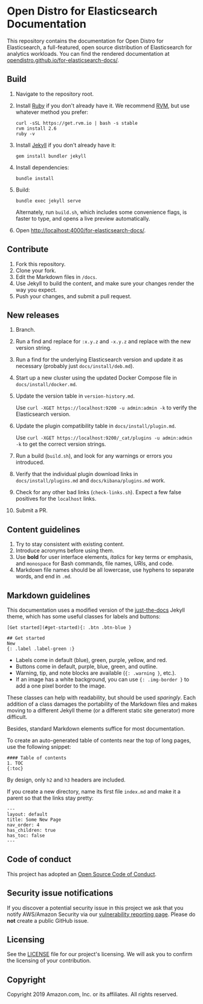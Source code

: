 # Open Distro for Elasticsearch Documentation

This repository contains the documentation for Open Distro for Elasticsearch, a full-featured, open source distribution of Elasticsearch for analytics workloads. You can find the rendered documentation at [opendistro.github.io/for-elasticsearch-docs/](https://opendistro.github.io/for-elasticsearch-docs/).


## Build

1. Navigate to the repository root.

1. Install [Ruby](https://www.ruby-lang.org/en/) if you don't already have it. We recommend [RVM](https://rvm.io/), but use whatever method you prefer:

   ```
   curl -sSL https://get.rvm.io | bash -s stable
   rvm install 2.6
   ruby -v
   ```

1. Install [Jekyll](https://jekyllrb.com/) if you don't already have it:

   ```
   gem install bundler jekyll
   ```

1. Install dependencies:

   ```
   bundle install
   ```

1. Build:

   ```
   bundle exec jekyll serve
   ```

   Alternately, run `build.sh`, which includes some convenience flags, is faster to type, and opens a live preview automatically.

1. Open [http://localhost:4000/for-elasticsearch-docs/](http://localhost:4000/for-elasticsearch-docs/).


## Contribute

1. Fork this repository.
1. Clone your fork.
1. Edit the Markdown files in `/docs`.
1. Use Jekyll to build the content, and make sure your changes render the way you expect.
1. Push your changes, and submit a pull request.


## New releases

1. Branch.
1. Run a find and replace for `:x.y.z` and `-x.y.z` and replace with the new version string.
1. Run a find for the underlying Elasticsearch version and update it as necessary (probably just `docs/install/deb.md`).
1. Start up a new cluster using the updated Docker Compose file in `docs/install/docker.md`.
1. Update the version table in `version-history.md`.

   Use `curl -XGET https://localhost:9200 -u admin:admin -k` to verify the Elasticsearch version.

1. Update the plugin compatibility table in `docs/install/plugin.md`.

   Use `curl -XGET https://localhost:9200/_cat/plugins -u admin:admin -k` to get the correct version strings.

1. Run a build (`build.sh`), and look for any warnings or errors you introduced.
1. Verify that the individual plugin download links in `docs/install/plugins.md` and `docs/kibana/plugins.md` work.
1. Check for any other bad links (`check-links.sh`). Expect a few false positives for the `localhost` links.
1. Submit a PR.


## Content guidelines

1. Try to stay consistent with existing content.
1. Introduce acronyms before using them.
1. Use **bold** for user interface elements, *italics* for key terms or emphasis, and `monospace` for Bash commands, file names, URIs, and code.
1. Markdown file names should be all lowercase, use hyphens to separate words, and end in `.md`.


## Markdown guidelines

This documentation uses a modified version of the [just-the-docs](https://github.com/pmarsceill/just-the-docs) Jekyll theme, which has some useful classes for labels and buttons:

```
[Get started](#get-started){: .btn .btn-blue }

## Get started
New
{: .label .label-green :}
```

* Labels come in default (blue), green, purple, yellow, and red.
* Buttons come in default, purple, blue, green, and outline.
* Warning, tip, and note blocks are available (`{: .warning }`, etc.).
* If an image has a white background, you can use `{: .img-border }` to add a one pixel border to the image.

These classes can help with readability, but should be used *sparingly*. Each addition of a class damages the portability of the Markdown files and makes moving to a different Jekyll theme (or a different static site generator) more difficult.

Besides, standard Markdown elements suffice for most documentation.

To create an auto-generated table of contents near the top of long pages, use the following snippet:

```
#### Table of contents
1. TOC
{:toc}
```

By design, only `h2` and `h3` headers are included.

If you create a new directory, name its first file `index.md` and make it a parent so that the links stay pretty:

```
---
layout: default
title: Some New Page
nav_order: 4
has_children: true
has_toc: false
---
```


## Code of conduct

This project has adopted an [Open Source Code of Conduct](https://opendistro.github.io/for-elasticsearch/codeofconduct.html).


## Security issue notifications

If you discover a potential security issue in this project we ask that you notify AWS/Amazon Security via our [vulnerability reporting page](http://aws.amazon.com/security/vulnerability-reporting/). Please do **not** create a public GitHub issue.


## Licensing

See the [LICENSE](./LICENSE) file for our project's licensing. We will ask you to confirm the licensing of your contribution.


## Copyright

Copyright 2019 Amazon.com, Inc. or its affiliates. All rights reserved.
